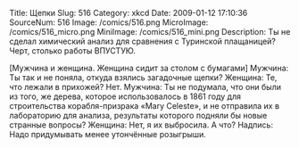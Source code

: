Title: Щепки 
Slug: 516 
Category: xkcd 
Date: 2009-01-12 17:10:36 
SourceNum: 516 
Image: /comics/516.png 
MicroImage: /comics/516_micro.png 
MiniImage: /comics/516_mini.png 
Description: Ты не сделал химический анализ для сравнения с Туринской плащаницей? Черт, столько работы ВПУСТУЮ. 

[Мужчина и женщина. Женщина сидит за столом с бумагами]
Мужчина: Ты так и не поняла, откуда взялись загадочные щепки? 
Женщина: Те, что лежали в прихожей? Нет.
Мужчина: Ты не подумала, что они были из того, же дерева, которое использовалось в 1861 году для строительства корабля-призрака «Mary Celeste», и не отправила их в лабораторию для анализа, результаты которого подняли бы новые странные вопросы?
Женщина: Нет, я их выбросила. А что?
Надпись: Надо придумывать менее утончённые розыгрыши.